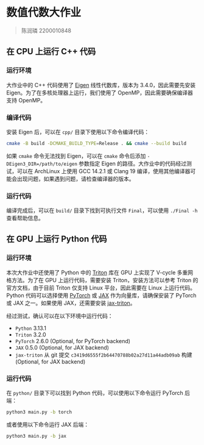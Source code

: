 # 数值代数大作业

> 陈润璘 2200010848

## 在 CPU 上运行 C++ 代码

### 运行环境

大作业中的 C++ 代码使用了 [Eigen](https://eigen.tuxfamily.org) 线性代数库，版本为 3.4.0，因此需要先安装 Eigen。为了在多核处理器上运行，我们使用了 OpenMP，因此需要确保编译器支持 OpenMP。

### 编译代码

安装 Eigen 后，可以在 `cpp/` 目录下使用以下命令编译代码：

```bash
cmake -B build -DCMAKE_BUILD_TYPE=Release . && cmake --build build
```

如果 `cmake` 命令无法找到 Eigen，可以在 `cmake` 命令后添加 `-DEigen3_DIR=/path/to/eigen` 参数指定 Eigen 的路径。大作业中的代码经过测试，可以在 ArchLinux 上使用 GCC 14.2.1 或 Clang 19 编译，使用其他编译器可能会出现问题，如果遇到问题，请检查编译器的版本。

### 运行代码

编译完成后，可以在 `build/` 目录下找到可执行文件 `Final`，可以使用 `./Final -h` 查看帮助信息。

## 在 GPU 上运行 Python 代码

### 运行环境

本次大作业中还使用了 Python 中的 [Triton](https://triton-lang.org/main/index.html) 库在 GPU 上实现了 V-cycle 多重网格方法。为了在 GPU 上运行代码，需要安装 Triton，安装方法可以参考 Triton 的官方文档，由于目前 Triton 仅支持 Linux 平台，因此需要在 Linux 上运行代码。Python 代码可以选择使用 [PyTorch](https://pytorch.org) 或 [JAX](https://github.com/jax-ml/jax) 作为向量库，请确保安装了 PyTorch 或 JAX 之一。如果使用 JAX，还需要安装 [jax-triton](https://github.com/jax-ml/jax-triton)。

经过测试，确认可以在以下环境中运行代码：

- `Python` 3.13.1
- `Triton` 3.2.0
- `PyTorch` 2.6.0 (Optional, for PyTorch backend)
- `JAX` 0.5.0 (Optional, for JAX backend)
- `jax-triton` 从 git 提交 `c3419d6555f2b64470788b02a27d11a44adb09ab` 构建 (Optional, for JAX backend)

### 运行代码

在 `python/` 目录下可以找到 Python 代码，可以使用以下命令运行 PyTorch 后端：

```bash
python3 main.py -b torch
```

或者使用以下命令运行 JAX 后端：

```bash
python3 main.py -b jax
```